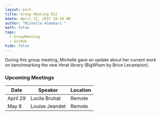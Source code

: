 ```yaml
---
layout: post
title: Group Meeting 012
bdate: April 22, 2021 10:30 AM
author: "Michelle Almakari "
math: false
tags:
  - GroupMeeting
  - GitHub
hide: false
---
```

During this group meeting, Michelle gave an update about her current work on benchmarking the new Hmat library (BigWham by Brice Lecampion). 


### Upcoming Meetings

| Date     | Speaker           | Location |
| -------- | ----------------- | -------- |
| April 29 | Lucile Bruhat     | Remote   |
| May    6 | Louise Jeandet    | Remote   |